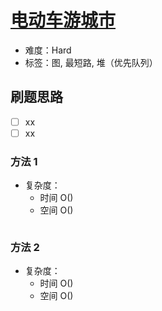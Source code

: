 # [电动车游城市](https://leetcode-cn.com/problems/DFPeFJ/)

- 难度：Hard
- 标签：图, 最短路, 堆（优先队列）

## 刷题思路

- [ ] xx
- [ ] xx

### 方法 1

- 复杂度：
    - 时间 O()
    - 空间 O()

``` js

```

### 方法 2

- 复杂度：
    - 时间 O()
    - 空间 O()

``` js

```
